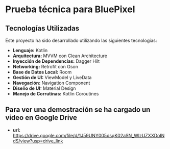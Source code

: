 # Prueba técnica para BluePixel

## Tecnologías Utilizadas

Este proyecto ha sido desarrollado utilizando las siguientes tecnologías:

- **Lenguaje:** Kotlin
- **Arquitectura:** MVVM con Clean Architecture
- **Inyección de Dependencias:** Dagger Hilt
- **Networking:** Retrofit con Gson
- **Base de Datos Local:** Room
- **Gestión de UI:** ViewModel y LiveData
- **Navegación:** Navigation Component
- **Diseño de UI:** Material Design
- **Manejo de Corrutinas:** Kotlin Coroutines

## Para ver una demostración se ha cargado un video en Google Drive

- **url:** https://drive.google.com/file/d/1J59UNY005dsqK02aSN_WlzUZXXDoINdS/view?usp=drive_link


